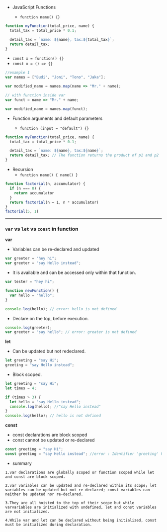 * JavaScript Functions

  * `function name() {}`

```js
function myFunction(total_price, name) {
  total_tax = total_price * 0.1;

  detail_tax = `name: ${name}, tax:${total_tax}`;
  return detail_tax;
}
```

* `const x = function() {}`
* `const x = () => {}`

```js
//example 1
var names = ["Budi", "Joni", "Tono", "Jaka"];

var modified_name = names.map(name => "Mr." + name);

// with function inside var
var funct = name => "Mr." + name;

var modified_name = names.map(funct);
```

* Function arguments and default parameters

  * `function (input = "default") {}`

```js
function myFunction(total_price, name) {
  total_tax = total_price * 0.1;

  detail_tax = `name: ${name}, tax:${name}`;
  return detail_tax; // The function returns the product of p1 and p2
}
```

* Recursion
  * `function name() { name() }`

```js
function factorial(n, accumulator) {
  if (n === 0) {
    return accumulator
  }
  return factorial(n — 1, n * accumulator)
}
factorial(5, 1)
```

---

### `var` vs `let` vs `const` in function

**var**

* Variables can be re-declared and updated

```js
var greeter = "hey hi";
var greeter = "say Hello instead";
```

* It is available and can be accessed only within that function.

```js
var tester = "hey hi";

function newFunction() {
  var hello = "hello";
}

console.log(hello); // error: hello is not defined
```

* Declare on the top, before execution.

```js
console.log(greeter);
var greeter = "say hello"; // error: greater is not defined
```

**let**

* Can be updated but not redeclared.

```js
let greeting = "say Hi";
greeting = "say Hello instead";
```

* Block scoped.

```js
let greeting = "say Hi";
let times = 4;

if (times > 3) {
  let hello = "say Hello instead";
  console.log(hello); //"say Hello instead"
}
console.log(hello); // hello is not defined
```

**const**

* const declarations are block scoped
* const cannot be updated or re-declared

```js
const greeting = "say Hi";
const greeting = "say Hello instead"; //error : Identifier 'greeting' has already been declared
```

* summary

```
1.var declarations are globally scoped or function scoped while let and const are block scoped.

2.var variables can be updated and re-declared within its scope; let variables can be updated but not re-declared; const variables can neither be updated nor re-declared.

3.They are all hoisted to the top of their scope but while varvariables are initialized with undefined, let and const variables are not initialized.

4.While var and let can be declared without being initialized, const must be initialized during declaration.
```
